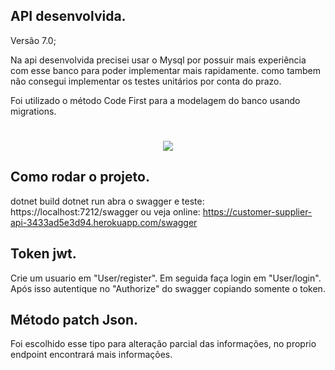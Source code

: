 ﻿## API desenvolvida.

Versão 7.0;

Na api desenvolvida precisei usar o Mysql por possuir mais experiência com esse banco para poder implementar
mais rapidamente. como tambem não consegui implementar os testes unitários por conta do prazo.

Foi utilizado o método Code First para a modelagem do banco usando migrations.

<h1 align="center">
	<img src= "https://ik.imagekit.io/rmoura/image.png?updatedAt=1717086608362">
</h1>

## Como rodar o projeto.

dotnet build
dotnet run
abra o swagger e teste: https://localhost:7212/swagger
ou veja online: https://customer-supplier-api-3433ad5e3d94.herokuapp.com/swagger

## Token jwt.

Crie um usuario em "User/register". Em seguida faça login em "User/login".
Após isso autentique no "Authorize" do swagger copiando somente o token.

## Método patch Json.

Foi escolhido esse tipo para alteração parcial das informações, no proprio endpoint encontrará mais informações.